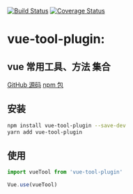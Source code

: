 [![Build Status](https://travis-ci.org/MrHzq/vue-tool-plugin.svg?branch=master)](https://travis-ci.org/MrHzq/vue-tool-plugin) [![Coverage Status](https://coveralls.io/repos/github/MrHzq/vue-tool-plugin/badge.svg?branch=master)](https://coveralls.io/github/MrHzq/vue-tool-plugin?branch=master)

# vue-tool-plugin:

## vue 常用工具、方法 集合

[GitHub 源码](https://github.com/MrHzq/vue-tool-plugin)
[npm 包](https://www.npmjs.com/package/vue-tool-plugin)

## 安装

```sh
npm install vue-tool-plugin --save-dev
yarn add vue-tool-plugin
```

## 使用

```javascript
import vueTool from 'vue-tool-plugin'

Vue.use(vueTool)
```
